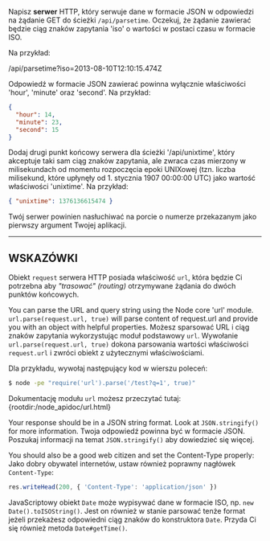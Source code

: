 Napisz **serwer** HTTP, który serwuje dane w formacie JSON w odpowiedzi na żądanie GET do ścieżki `/api/parsetime`. Oczekuj, że żądanie zawierać będzie ciąg znaków zapytania 'iso' o wartości w postaci czasu w formacie ISO.

Na przykład:

  /api/parsetime?iso=2013-08-10T12:10:15.474Z

Odpowiedź w formacie JSON zawierać powinna wyłącznie właściwości 'hour', 'minute' oraz 'second'. Na przykład:

```json
{
  "hour": 14,
  "minute": 23,
  "second": 15
}
```

Dodaj drugi punkt końcowy serwera dla ścieżki '/api/unixtime', który akceptuje taki sam ciąg znaków zapytania, ale zwraca czas mierzony w milisekundach od momentu rozpoczęcia epoki UNIXowej (tzn. liczba milisekund, które upłynęły od 1. stycznia 1907 00:00:00 UTC) jako wartość właściwości 'unixtime'. Na przykład:

```json
{ "unixtime": 1376136615474 }
```

Twój serwer powinien nasłuchiwać na porcie o numerze przekazanym jako pierwszy argument Twojej aplikacji.

----------------------------------------------------------------------
## WSKAZÓWKI

Obiekt `request` serwera HTTP posiada właściwość `url`, która będzie Ci potrzebna aby *"trasować" (routing)* otrzymywane żądania do dwóch punktów końcowych.

You can parse the URL and query string using the Node core 'url' module. `url.parse(request.url, true)` will parse content of request.url and provide you with an object with helpful properties.
Możesz sparsować URL i ciąg znaków zapytania wykorzystując moduł podstawowy `url`. Wywołanie `url.parse(request.url, true)` dokona parsowania wartości właściwości `request.url` i zwróci obiekt z użytecznymi właściwościami.

Dla przykładu, wywołaj następujący kod w wierszu poleceń:

```sh
$ node -pe "require('url').parse('/test?q=1', true)"
```

Dokumentację modułu `url` możesz przeczytać tutaj:
  {rootdir:/node_apidoc/url.html}

Your response should be in a JSON string format. Look at `JSON.stringify()` for more information.
Twoja odpowiedź powinna być w formacie JSON. Poszukaj informacji na temat `JSON.stringify()` aby dowiedzieć się więcej.

You should also be a good web citizen and set the Content-Type properly:
Jako dobry obywatel internetów, ustaw również poprawny nagłówek `Content-Type`:

```js
res.writeHead(200, { 'Content-Type': 'application/json' })
```

JavaScriptowy obiekt `Date` może wypisywać dane w formacie ISO, np. `new Date().toISOString()`. Jest on również w stanie parsować tenże format jeżeli przekażesz odpowiedni ciąg znaków do konstruktora `Date`. Przyda Ci się również metoda `Date#getTime()`.
